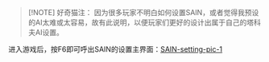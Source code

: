 
> [!NOTE] 好奇猫注：
>因为很多玩家不明白如何设置SAIN，或者觉得我预设的AI太难或太容易，故有此说明，以便玩家们更好的设计出属于自己的塔科夫AI设置。

进入游戏后，按F6即可呼出SAIN的设置主界面：[SAIN-setting-pic-1](assets/SAIN-setting-pic-1.png)
